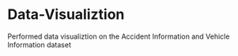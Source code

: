 # Data-Visualiztion
Performed data visualiztion on the Accident Information and Vehicle Information dataset
